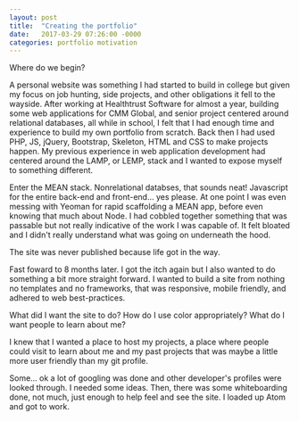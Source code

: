 ```yaml
---
layout: post
title:  "Creating the portfolio"
date:   2017-03-29 07:26:00 -0000
categories: portfolio motivation
---
```

 Where do we begin?   

<!--excerpt-->

A personal website was something I had started to build in college but given my focus on job hunting, side projects,
and other obligations it fell to the wayside. After working at Healthtrust Software for almost a year, building some web applications for CMM Global, and senior project centered around relational databases, all while in school, I felt that I had enough time and experience to build my own portfolio from scratch. Back then I had used PHP, JS, jQuery, Bootstrap, Skeleton, HTML and CSS to make projects happen. My previous experience in web application development had centered around the LAMP, or LEMP, stack and I wanted to expose myself to something different.

Enter the MEAN stack. Nonrelational databses, that sounds neat! Javascript for the entire back-end and front-end... yes please. At one point I was even messing with Yeoman for rapid scaffolding a MEAN app, before even knowing that much about Node. I had cobbled together something that was passable but not really indicative of the work I was capable of. It felt bloated and I didn't really understand what was going on underneath the hood.

The site was never published because life got in the way.

Fast foward to 8 months later. I got the itch again but I also wanted to do something a bit more straight forward. I wanted to build a site from nothing no templates and no frameworks, that was responsive, mobile friendly, and adhered to web best-practices.

What did I want the site to do? How do I use color appropriately? What do I want people to learn about me?

I knew that I wanted a place to host my projects, a place where people could visit to learn about me and my past projects that was maybe a little more user friendly than my git profile.

Some... ok a lot of googling was done and other developer's profiles were looked through. I needed some ideas. Then, there was some whiteboarding done, not much, just enough to help feel and see the site. I loaded up Atom and got to work.
